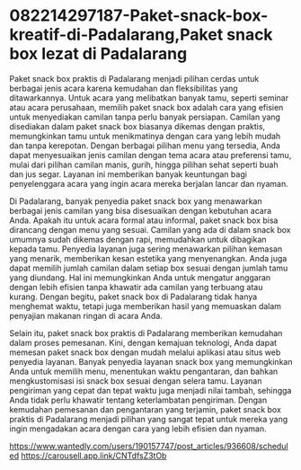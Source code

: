 # 082214297187-Paket-snack-box-kreatif-di-Padalarang,Paket snack box lezat di Padalarang

Paket snack box praktis di Padalarang menjadi pilihan cerdas untuk berbagai jenis acara karena kemudahan dan fleksibilitas yang ditawarkannya. Untuk acara yang melibatkan banyak tamu, seperti seminar atau acara perusahaan, memilih paket snack box adalah cara yang efisien untuk menyediakan camilan tanpa perlu banyak persiapan. Camilan yang disediakan dalam paket snack box biasanya dikemas dengan praktis, memungkinkan tamu untuk menikmatinya dengan cara yang lebih mudah dan tanpa kerepotan. Dengan berbagai pilihan menu yang tersedia, Anda dapat menyesuaikan jenis camilan dengan tema acara atau preferensi tamu, mulai dari pilihan camilan manis, gurih, hingga pilihan sehat seperti buah dan jus segar. Layanan ini memberikan banyak keuntungan bagi penyelenggara acara yang ingin acara mereka berjalan lancar dan nyaman.

Di Padalarang, banyak penyedia paket snack box yang menawarkan berbagai jenis camilan yang bisa disesuaikan dengan kebutuhan acara Anda. Apakah itu untuk acara formal atau informal, paket snack box bisa dirancang dengan menu yang sesuai. Camilan yang ada di dalam snack box umumnya sudah dikemas dengan rapi, memudahkan untuk dibagikan kepada tamu. Penyedia layanan juga sering menawarkan pilihan kemasan yang menarik, memberikan kesan estetika yang menyenangkan. Anda juga dapat memilih jumlah camilan dalam setiap box sesuai dengan jumlah tamu yang diundang. Hal ini memungkinkan Anda untuk mengatur anggaran dengan lebih efisien tanpa khawatir ada camilan yang terbuang atau kurang. Dengan begitu, paket snack box di Padalarang tidak hanya menghemat waktu, tetapi juga memberikan hasil yang memuaskan dalam penyajian makanan ringan di acara Anda.

Selain itu, paket snack box praktis di Padalarang memberikan kemudahan dalam proses pemesanan. Kini, dengan kemajuan teknologi, Anda dapat memesan paket snack box dengan mudah melalui aplikasi atau situs web penyedia layanan. Banyak penyedia layanan snack box yang memungkinkan Anda untuk memilih menu, menentukan waktu pengantaran, dan bahkan mengkustomisasi isi snack box sesuai dengan selera tamu. Layanan pengiriman yang cepat dan tepat waktu juga menjadi nilai tambah, sehingga Anda tidak perlu khawatir tentang keterlambatan pengiriman. Dengan kemudahan pemesanan dan pengantaran yang terjamin, paket snack box praktis di Padalarang menjadi pilihan yang sangat tepat untuk mereka yang ingin mengadakan acara dengan cara yang lebih efisien dan nyaman.

https://www.wantedly.com/users/190157747/post_articles/936608/scheduled
https://carousell.app.link/CNTdfsZ3tOb
